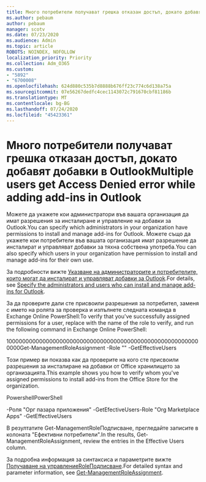 ```yaml
---
title: Много потребители получават грешка отказан достъп, докато добавят добавки в Outlook
ms.author: pebaum
author: pebaum
manager: scotv
ms.date: 07/23/2020
ms.audience: Admin
ms.topic: article
ROBOTS: NOINDEX, NOFOLLOW
localization_priority: Priority
ms.collection: Adm_O365
ms.custom:
- "5892"
- "6700008"
ms.openlocfilehash: 624d880c535b7d8888b676ff23c774c6d138a75a
ms.sourcegitcommit: 07e56267dedfc4cec1143072c791670cbf81186b
ms.translationtype: MT
ms.contentlocale: bg-BG
ms.lasthandoff: 07/24/2020
ms.locfileid: "45423361"
---
```

# <a name="multiple-users-get-access-denied-error-while-adding-add-ins-in-outlook"></a><span data-ttu-id="dcb98-102">Много потребители получават грешка отказан достъп, докато добавят добавки в Outlook</span><span class="sxs-lookup"><span data-stu-id="dcb98-102">Multiple users get Access Denied error while adding add-ins in Outlook</span></span>

<span data-ttu-id="dcb98-103">Можете да укажете кои администратори във вашата организация да имат разрешения за инсталиране и управление на добавки за Outlook.</span><span class="sxs-lookup"><span data-stu-id="dcb98-103">You can specify which administrators in your organization have permissions to install and manage add-ins for Outlook.</span></span> <span data-ttu-id="dcb98-104">Можете също да укажете кои потребители във вашата организация имат разрешение да инсталират и управляват добавки за тяхна собствена употреба.</span><span class="sxs-lookup"><span data-stu-id="dcb98-104">You can also specify which users in your organization have permission to install and manage add-ins for their own use.</span></span>

<span data-ttu-id="dcb98-105">За подробности вижте [Указване на администраторите и потребителите, които могат да инсталират и управляват добавки за Outlook](https://docs.microsoft.com/exchange/clients-and-mobile-in-exchange-online/add-ins-for-outlook/specify-who-can-install-and-manage-add-ins).</span><span class="sxs-lookup"><span data-stu-id="dcb98-105">For details, see [Specify the administrators and users who can install and manage add-ins for Outlook](https://docs.microsoft.com/exchange/clients-and-mobile-in-exchange-online/add-ins-for-outlook/specify-who-can-install-and-manage-add-ins).</span></span>

<span data-ttu-id="dcb98-106">За да проверите дали сте присвоили разрешения за потребител, заменя <Role Name> с името на ролята за проверка и изпълнете следната команда в Exchange Online PowerShell:</span><span class="sxs-lookup"><span data-stu-id="dcb98-106">To verify that you've successfully assigned permissions for a user, replace <Role Name> with the name of the role to verify, and run the following command in Exchange Online PowerShell:</span></span>

<span data-ttu-id="dcb98-107"><Role Name>1000000000000000000000000000000000000000000000000000000000000</span><span class="sxs-lookup"><span data-stu-id="dcb98-107">Get-ManagementRoleAssignment -Role "<Role Name>" -GetEffectiveUsers</span></span>

<span data-ttu-id="dcb98-108">Този пример ви показва как да проверите на кого сте присвоили разрешения за инсталиране на добавки от Office хранилището за организацията.</span><span class="sxs-lookup"><span data-stu-id="dcb98-108">This example shows you how to verify whom you've assigned permissions to install add-ins from the Office Store for the organization.</span></span>

<span data-ttu-id="dcb98-109">Powershell</span><span class="sxs-lookup"><span data-stu-id="dcb98-109">PowerShell</span></span>

<span data-ttu-id="dcb98-110">-Роля "Орг пазара приложения" -GetЕfectiveUsers</span><span class="sxs-lookup"><span data-stu-id="dcb98-110">-Role "Org Marketplace Apps" -GetEffectiveUsers</span></span>

<span data-ttu-id="dcb98-111">В резултатите Get-ManagementRoleПодписване, прегледайте записите в колоната "Ефективни потребители".</span><span class="sxs-lookup"><span data-stu-id="dcb98-111">In the results, Get-ManagementRoleAssignment, review the entries in the Effective Users column.</span></span>

<span data-ttu-id="dcb98-112">За подробна информация за синтаксиса и параметрите вижте [Получаване на управлениеRoleПодписване](https://docs.microsoft.com/powershell/module/exchange/get-managementroleassignment).</span><span class="sxs-lookup"><span data-stu-id="dcb98-112">For detailed syntax and parameter information, see [Get-ManagementRoleAssignment](https://docs.microsoft.com/powershell/module/exchange/get-managementroleassignment).</span></span>
 